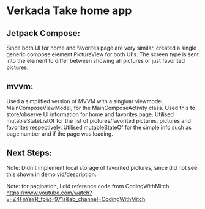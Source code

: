 # Verkada Take home app 


## Jetpack Compose: 
Since both UI for home and favorites page are very similar, created a single generic compose element PictureView for both UI's. 
The screen type is sent into the element to differ between showing all pictures or just favorited pictures.

## mvvm: 
Used a simplified version of MVVM with a singluar viewmodel, MainComposeViewModel, for the MainComposeActivity class. 
Used this to store/observe UI information for home and favorites page.
Utilised mutableStateListOf for the list of pictures/favorited pictures, pictures and favorites respectively. 
Utilised mutableStateOf for the simple info such as page number and if the page was loading. 

## Next Steps: 
Note: Didn't implement local storage of favorited pictures, since did not see this shown in demo vid/description. 

Note: for pagination, I did reference code from CodingWithMitch: https://www.youtube.com/watch?v=Z4FnYeYR_fo&t=971s&ab_channel=CodingWithMitch

